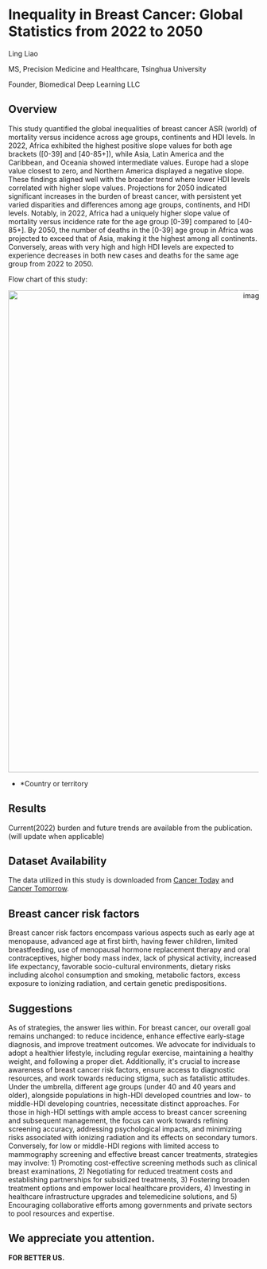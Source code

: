 # Inequality in Breast Cancer: Global Statistics from 2022 to 2050

Ling Liao

MS, Precision Medicine and Healthcare, Tsinghua University

Founder, Biomedical Deep Learning LLC

## Overview

This study quantified the global inequalities of breast cancer ASR (world) of mortality versus incidence across age groups, continents and HDI levels. In 2022, Africa exhibited the highest positive slope values for both age brackets ([0-39] and [40-85+]), while Asia, Latin America and the Caribbean, and Oceania showed intermediate values. Europe had a slope value closest to zero, and Northern America displayed a negative slope. These findings aligned well with the broader trend where lower HDI levels correlated with higher slope values. Projections for 2050 indicated significant increases in the burden of breast cancer, with persistent yet varied disparities and differences among age groups, continents, and HDI levels.
Notably, in 2022, Africa had a uniquely higher slope value of mortality versus incidence rate for the age group [0-39] compared to [40-85+]. By 2050, the number of deaths in the [0-39] age group in Africa was projected to exceed that of Asia, making it the highest among all continents. 
Conversely, areas with very high and high HDI levels are expected to experience decreases in both new cases and deaths for the same age group from 2022 to 2050.

Flow chart of this study:

<div style="text-align: center;">
  <img width="970" alt="image" src="https://github.com/lingliao/BC_2022-2050/assets/91222367/4faa0cc1-b33a-4dd3-9708-0d1da45bc900">
</div>

* *Country or territory

## Results

Current(2022) burden and future trends are available from the publication.(will update when applicable)

## Dataset Availability
The data utilized in this study is downloaded from [Cancer Today](https://gco.iarc.who.int/today/en/dataviz/maps-heatmap?mode=population&types=1) and [Cancer Tomorrow](https://gco.iarc.who.int/tomorrow/en/dataviz/bubbles?cancers=20&populations=903_904_905_908_909_935&years=2022&sexes=0).


## Breast cancer risk factors
Breast cancer risk factors encompass various aspects such as early age at menopause, advanced age at first birth, having fewer children, limited breastfeeding, use of menopausal hormone replacement therapy and oral contraceptives, higher body mass index, lack of physical activity, increased life expectancy, favorable socio-cultural environments, dietary risks including alcohol consumption and smoking, metabolic factors, excess exposure to ionizing radiation, and certain genetic predispositions.

## Suggestions
As of strategies, the answer lies within. For breast cancer, our overall goal remains unchanged: to reduce incidence, enhance effective early-stage diagnosis, and improve treatment outcomes. We advocate for individuals to adopt a healthier lifestyle, including regular exercise, maintaining a healthy weight, and following a proper diet. Additionally, it's crucial to increase awareness of breast cancer risk factors, ensure access to diagnostic resources, and work towards reducing stigma, such as fatalistic attitudes.
Under the umbrella, different age groups (under 40 and 40 years and older), alongside populations in high-HDI developed countries and low- to middle-HDI developing countries, necessitate distinct approaches. For those in high-HDI settings with ample access to breast cancer screening and subsequent management, the focus can work towards refining screening accuracy, addressing psychological impacts, and minimizing risks associated with ionizing radiation and its effects on secondary tumors. Conversely, for low or middle-HDI regions with limited access to mammography screening and effective breast cancer treatments, strategies may involve: 1) Promoting cost-effective screening methods such as clinical breast examinations, 2) Negotiating for reduced treatment costs and establishing partnerships for subsidized treatments, 3) Fostering broaden treatment options and empower local healthcare providers, 4) Investing in healthcare infrastructure upgrades and telemedicine solutions, and 5) Encouraging collaborative efforts among governments and private sectors to pool resources and expertise.

## We appreciate you attention.

**FOR BETTER US.**
